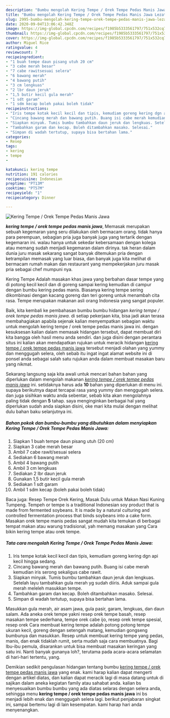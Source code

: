 ```yaml
---
description: "Bumbu mengolah Kering Tempe / Orek Tempe Pedas Manis Jawa Lezat"
title: "Bumbu mengolah Kering Tempe / Orek Tempe Pedas Manis Jawa Lezat"
slug: 2995-bumbu-mengolah-kering-tempe-orek-tempe-pedas-manis-jawa-lezat
date: 2020-09-04T13:06:42.348Z
image: https://img-global.cpcdn.com/recipes/f1985b5333561797/751x532cq70/kering-tempe-orek-tempe-pedas-manis-jawa-foto-resep-utama.jpg
thumbnail: https://img-global.cpcdn.com/recipes/f1985b5333561797/751x532cq70/kering-tempe-orek-tempe-pedas-manis-jawa-foto-resep-utama.jpg
cover: https://img-global.cpcdn.com/recipes/f1985b5333561797/751x532cq70/kering-tempe-orek-tempe-pedas-manis-jawa-foto-resep-utama.jpg
author: Miguel Rice
ratingvalue: 4
reviewcount: 7
recipeingredient:
- "1 buah tempe daun pisang utuh 20 cm"
- "3 cabe merah besar"
- "7 cabe rawitsesuai selera"
- "6 bawang merah"
- "4 bawang putih"
- "3 cm lengkuas"
- "2 lbr daun jeruk"
- "1,5 butir kecil gula merah"
- "1 sdt garam"
- "1 sdm kecap boleh pakai boleh tidak"
recipeinstructions:
- "Iris tempe kotak kecil kecil dan tipis, kemudiam goreng kering dgn api kecil hingga sedang."
- "Cincang bawang merah dan bawang putih. Buang isi cabe merah kemudian iris serong sekaligus cabe rawit."
- "Siapkan minyak. Tumis bumbu tambahkan daun jeruk dan lengkuas. Setelah layu tambahkan gula merah yg sudah diiris. Aduk sampai gula merah meleleh masukkan tempe."
- "Tambahkan garam dan kecap. Boleh ditambahkan masako. Selesai."
- "Simpan di wadah tertutup, supaya bisa bertahan lama."
categories:
- Resep
tags:
- kering
- tempe
- 

katakunci: kering tempe  
nutrition: 191 calories
recipecuisine: Indonesian
preptime: "PT13M"
cooktime: "PT57M"
recipeyield: "1"
recipecategory: Dinner

---
```



![Kering Tempe / Orek Tempe Pedas Manis Jawa](https://img-global.cpcdn.com/recipes/f1985b5333561797/751x532cq70/kering-tempe-orek-tempe-pedas-manis-jawa-foto-resep-utama.jpg)

<b><i>kering tempe / orek tempe pedas manis jawa</i></b>, Memasak merupakan sebuah kegemaran yang seru dilakukan oleh bermacam orang. tidak hanya para perempuan, sebagian pria juga banyak juga yang tertarik dengan kegemaran ini. walau hanya untuk sekedar kebersamaan dengan kolega atau memang sudah menjadi kegemaran dalam dirinya. tak heran dalam dunia juru masak sekarang sangat banyak ditemukan pria dengan ketrampilan memasak yang luar biasa, dan banyak juga kita melihat di bermacam rumah makan dan restaurant yang mempekerjakan juru masak pria sebagai chef mumpuni nya.

Kering Tempe Adalah masakan khas jawa yang berbahan dasar tempe yang di potong kecil kecil dan di goreng sampai kering kemudian di campur dengan bumbu kering pedas manis. Biasanya kering tempe sering dikombinasi dengan kacang goreng dan teri goreng untuk menambah cita rasa. Tempe merupakan makanan asli orang Indonesia yang sangat populer.

Baik, kita kembali ke pembahasan bumbu bumbu hidangan <i>kering tempe / orek tempe pedas manis jawa</i>. di setiap pekerjaan kita, bisa jadi akan terasa membahagiakan apabila sejenak kalian menyempatkan sebagian waktu untuk mengolah kering tempe / orek tempe pedas manis jawa ini. dengan kesuksesan kalian dalam memasak hidangan tersebut, dapat membuat diri kita bangga oleh hasil menu anda sendiri. dan juga disini dengan perantara situs ini kalian akan mendapatkan rujukan untuk meracik hidangan <u>kering tempe / orek tempe pedas manis jawa</u> tersebut menjadi olahan yang yummy dan menggugah selera, oleh sebab itu ingat ingat alamat website ini di ponsel anda sebagai salah satu rujukan anda dalam membuat masakan baru yang nikmat.


Sekarang langsung saja kita awali untuk mencari bahan bahan yang diperlukan dalam mengolah makanan <u><i>kering tempe / orek tempe pedas manis jawa</i></u> ini. setidaknya harus ada <b>10</b> bahan yang diperlukan di menu ini. supaya berikutnya dapat tercapai rasa yang yummy dan menggugah selera. dan juga sisihkan waktu anda sebentar, sebab kita akan mengolahnya paling tidak dengan <b>5</b> tahap. saya menginginkan berbagai hal yang diperlukan sudah anda siapkan disini, oke mari kita mulai dengan melihat dulu bahan baku selanjutnya ini.

<!--inarticleads1-->

##### Bahan pokok dan bumbu-bumbu yang dibutuhkan dalam menyiapkan Kering Tempe / Orek Tempe Pedas Manis Jawa:

1. Siapkan 1 buah tempe daun pisang utuh (20 cm)
1. Siapkan 3 cabe merah besar
1. Ambil 7 cabe rawit/sesuai selera
1. Sediakan 6 bawang merah
1. Ambil 4 bawang putih
1. Ambil 3 cm lengkuas
1. Sediakan 2 lbr daun jeruk
1. Gunakan 1,5 butir kecil gula merah
1. Sediakan 1 sdt garam
1. Ambil 1 sdm kecap (boleh pakai boleh tidak)


Baca juga: Resep Tempe Orek Kering, Masak Dulu untuk Makan Nasi Kuning Tumpeng. Tempeh or tempe is a traditional Indonesian soy product that is made from fermented soybeans. It is made by a natural culturing and controlled fermentation process that binds soybeans into a cake form. Masakan orek tempe manis pedas sangat mudah kita temukan di berbagai tempat makan atau warung tradisional, yah memang masakan yang Cara bikin kering tempe atau orek tempe. 

<!--inarticleads2-->

##### Tata cara mengolah Kering Tempe / Orek Tempe Pedas Manis Jawa:

1. Iris tempe kotak kecil kecil dan tipis, kemudiam goreng kering dgn api kecil hingga sedang.
1. Cincang bawang merah dan bawang putih. Buang isi cabe merah kemudian iris serong sekaligus cabe rawit.
1. Siapkan minyak. Tumis bumbu tambahkan daun jeruk dan lengkuas. Setelah layu tambahkan gula merah yg sudah diiris. Aduk sampai gula merah meleleh masukkan tempe.
1. Tambahkan garam dan kecap. Boleh ditambahkan masako. Selesai.
1. Simpan di wadah tertutup, supaya bisa bertahan lama.


Masukkan gula merah, air asam jawa, gula pasir, garam, lengkuas, dan daun salam. Ada aneka orek tempe yakni resep orek tempe basah, resep masakan tempe sederhana, tempe orek cabe ijo, resep orek tempe spesial, resep orek Cara membuat kering tempe adalah potong potong tempe ukuran kecil, goreng dengan setengah matang, kemudian gongseng bumbunya dan masukkan. Resep untuk membuat kering tempe yang pedas, manis, dan enak tidaklah rumit, serta mudah saja cara membuatnya. Bagi Ibu-ibu pemula, disarankan untuk bisa membuat masakan keringan yang satu ini. Nanti banyak gunanya loh?, terutama pada acara-acara selamatan di hari-hari tertentu, yang. 

Demikian sedikit pengulasan hidangan tentang bumbu <u>kering tempe / orek tempe pedas manis jawa</u> yang enak. kami harap kalian dapat mengerti dengan artikel diatas, dan kalian dapat meracik lagi di masa datang untuk di sajikan dalam aneka kegiatan family atau sahabat anda. kalian bs menyesuaikan bumbu bumbu yang ada diatas selaras dengan selera anda, sehingga menu <b>kering tempe / orek tempe pedas manis jawa</b> ini bs menjadi lebih enak dan menggugah selera lagi. berikut penjabaran singkat ini, sampai bertemu lagi di lain kesempatan. kami harap hari anda menyenangkan.
